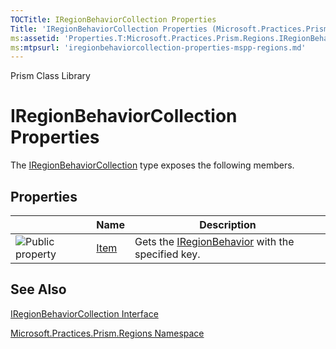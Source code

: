 ```yaml
---
TOCTitle: IRegionBehaviorCollection Properties
Title: 'IRegionBehaviorCollection Properties (Microsoft.Practices.Prism.Regions)'
ms:assetid: 'Properties.T:Microsoft.Practices.Prism.Regions.IRegionBehaviorCollection'
ms:mtpsurl: 'iregionbehaviorcollection-properties-mspp-regions.md'
---
```


Prism Class Library

IRegionBehaviorCollection Properties
====================================

The [IRegionBehaviorCollection](https://msdn.microsoft.com/library/microsoft.practices.prism.regions.iregionbehaviorcollection) type exposes the following members.

Properties
----------

<span id="propertyTableToggle"></span>
<table>

<thead>
<tr class="header">
<th> </th>
<th>Name</th>
<th>Description</th>
</tr>
</thead>
<tbody>
<tr class="odd">
<td><img src="https://msdn.microsoft.com/en-us/Gg431197.pubproperty(en-us,PandP.50).gif" title="Public property" /></td>
<td><a href="https://msdn.microsoft.com/library/microsoft.practices.prism.regions.iregionbehaviorcollection.item(system.string)">Item</a></td>
<td><div class="summary">
Gets the <a href="https://msdn.microsoft.com/library/microsoft.practices.prism.regions.iregionbehavior">IRegionBehavior</a> with the specified key.
</div></td>
</tr>
</tbody>
</table>

See Also
--------


[IRegionBehaviorCollection Interface](https://msdn.microsoft.com/library/microsoft.practices.prism.regions.iregionbehaviorcollection)

[Microsoft.Practices.Prism.Regions Namespace](https://msdn.microsoft.com/library/microsoft.practices.prism.regions)
